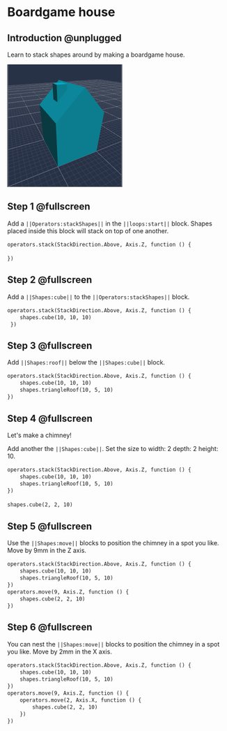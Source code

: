 # Boardgame house

## Introduction @unplugged

Learn to stack shapes around by making a boardgame house.


![Make a heart shape](/docs/static/examples/boardgame-house/project-image.png)

## Step 1 @fullscreen
Add a ``||Operators:stackShapes||`` in the ``||loops:start||`` block.  Shapes placed inside this block will stack on top of one another.


```blocks
operators.stack(StackDirection.Above, Axis.Z, function () {
   
})
```


## Step 2 @fullscreen

Add a ``||Shapes:cube||`` to the ``||Operators:stackShapes||`` block.

```blocks
operators.stack(StackDirection.Above, Axis.Z, function () {  
    shapes.cube(10, 10, 10)
 })
```

## Step 3 @fullscreen

Add ``||Shapes:roof||`` below the  ``||Shapes:cube||`` block.

```blocks
operators.stack(StackDirection.Above, Axis.Z, function () {  
    shapes.cube(10, 10, 10)
    shapes.triangleRoof(10, 5, 10)
})
```



## Step 4 @fullscreen

Let's make a chimney!

Add another the ``||Shapes:cube||``.
Set the size to width: 2 depth: 2 height: 10.

```blocks
operators.stack(StackDirection.Above, Axis.Z, function () {
    shapes.cube(10, 10, 10)
    shapes.triangleRoof(10, 5, 10)
})

shapes.cube(2, 2, 10)
```

## Step 5 @fullscreen
Use the ``||Shapes:move||`` blocks to position the chimney in a spot you like.  Move by 9mm in the Z axis. 


```blocks
operators.stack(StackDirection.Above, Axis.Z, function () {
    shapes.cube(10, 10, 10)
    shapes.triangleRoof(10, 5, 10)
})
operators.move(9, Axis.Z, function () {
    shapes.cube(2, 2, 10)
})
```


## Step 6 @fullscreen
You can nest the ``||Shapes:move||`` blocks to position the chimney in a spot you like.  Move by 2mm in the X axis. 


```blocks
operators.stack(StackDirection.Above, Axis.Z, function () {
    shapes.cube(10, 10, 10)
    shapes.triangleRoof(10, 5, 10)
})
operators.move(9, Axis.Z, function () {
    operators.move(2, Axis.X, function () {
        shapes.cube(2, 2, 10)
    })
})
```